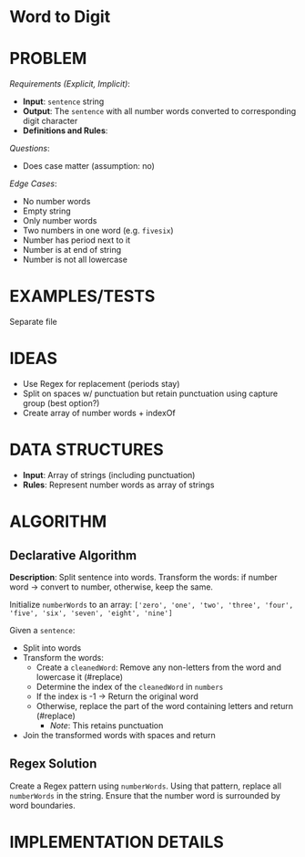 # Word to Digit

# PROBLEM

_Requirements (Explicit, Implicit)_:

- **Input**: `sentence` string
- **Output**: The `sentence` with all number words converted to corresponding digit character
- **Definitions and Rules**:

_Questions_:

- Does case matter (assumption: no)

_Edge Cases_:

- No number words
- Empty string
- Only number words
- Two numbers in one word (e.g. `fivesix`)
- Number has period next to it
- Number is at end of string
- Number is not all lowercase

# EXAMPLES/TESTS

Separate file

# IDEAS

- Use Regex for replacement (periods stay)
- Split on spaces w/ punctuation but retain punctuation using capture group (best option?)
- Create array of number words + indexOf

# DATA STRUCTURES

- **Input**: Array of strings (including punctuation)
- **Rules**: Represent number words as array of strings

# ALGORITHM

## Declarative Algorithm

**Description**: Split sentence into words. Transform the words: if number word -> convert to number, otherwise, keep the same.

Initialize `numberWords` to an array: `['zero', 'one', 'two', 'three', 'four', 'five', 'six', 'seven', 'eight', 'nine']`

Given a `sentence`:

- Split into words
- Transform the words:
  - Create a `cleanedWord`: Remove any non-letters from the word and lowercase it (#replace)
  - Determine the index of the `cleanedWord` in `numbers`
  - If the index is -1 -> Return the original word
  - Otherwise, replace the part of the word containing letters and return (#replace)
    - _Note_: This retains punctuation
- Join the transformed words with spaces and return

## Regex Solution

Create a Regex pattern using `numberWords`. Using that pattern, replace all `numberWords` in the string. Ensure that the number word is surrounded by word boundaries.

# IMPLEMENTATION DETAILS
